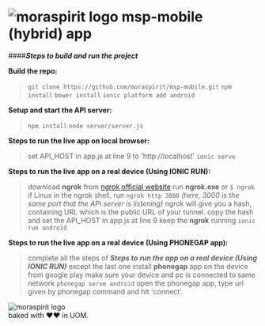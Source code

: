 # ![moraspirit logo](http://moraspirit.com/sites/default/files/moraspirit_logo.png)   **msp-mobile (hybrid) app**

####**_Steps to build and run the project_**

**Build the repo:**

>`git clone https://github.com/moraspirit/msp-mobile.git`
>`npm install` 
>`bower install`
>`ionic platform add android`


**Setup and start the API server:**

>`npm install`
>`node server/server.js`


**Steps to run the live app on local browser:**

>set API_HOST in app.js at line 9 to 'http://localhost'
>`ionic serve`


**Steps to run the live app on a real device (Using IONIC RUN):**
>download **ngrok** from [ngrok official website](https://ngrok.com)
>run **ngrok.exe** or `$ ngrok` if Linux
>in the ngrok shell, run `ngrok http 3000`   _(here, 3000 is the same port that the API server is listening)_
>ngrok will give you a hash, containing URL which is the public URL of your tunnel.
>copy the hash and set the API_HOST in app.js at line 9
>keep the **ngrok** running
>`ionic run android`


**Steps to run the live app on a real device (Using PHONEGAP app):**
>complete all the steps of **_Steps to run the app on a real device (Using IONIC RUN)_** except the last one
>install **phonegap** app on the device from google play 
>make sure your device and pc is connected to same network
>`phonegap serve android`
>open the phonegap app, type url given by phonegap command and hit 'connect'.

![moraspirit logo](http://moraspirit.com/sites/default/files/msp_text_logo_300.png)  
baked with ♥♥ in UOM.
